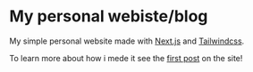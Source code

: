 # My personal webiste/blog
My simple personal website made with [Next.js](https://nextjs.org/) and [Tailwindcss](http://tailwindcss.com).

To learn more about how i mede it see the [first post](https://kasperlaursen.github.io/posts/how-i-made-this-website) on the site!
